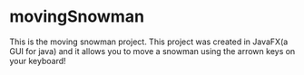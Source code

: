 # movingSnowman

This is the moving snowman project. This project was created in JavaFX(a GUI for java) and it allows you to move a snowman using the arrown keys on your keyboard! 
